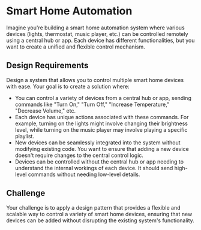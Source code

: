 # Smart Home Automation

Imagine you're building a smart home automation system where various devices (lights, thermostat, music player, etc.) can be controlled remotely using a central hub or app. Each device has different functionalities, but you want to create a unified and flexible control mechanism.

## Design Requirements

Design a system that allows you to control multiple smart home devices with ease. Your goal is to create a solution where:

- You can control a variety of devices from a central hub or app, sending commands like "Turn On," "Turn Off," "Increase Temperature," "Decrease Volume," etc.
- Each device has unique actions associated with these commands. For example, turning on the lights might involve changing their brightness level, while turning on the music player may involve playing a specific playlist.
- New devices can be seamlessly integrated into the system without modifying existing code. You want to ensure that adding a new device doesn't require changes to the central control logic.
- Devices can be controlled without the central hub or app needing to understand the internal workings of each device. It should send high-level commands without needing low-level details.

## Challenge

Your challenge is to apply a design pattern that provides a flexible and scalable way to control a variety of smart home devices, ensuring that new devices can be added without disrupting the existing system's functionality.

